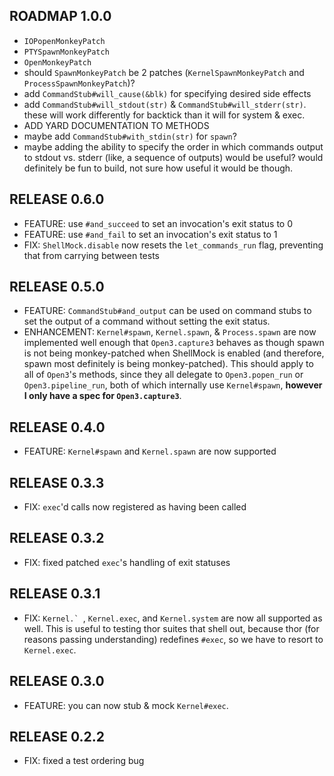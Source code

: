 ## ROADMAP 1.0.0

* `IOPopenMonkeyPatch`
* `PTYSpawnMonkeyPatch`
* `OpenMonkeyPatch`
* should `SpawnMonkeyPatch` be 2 patches (`KernelSpawnMonkeyPatch` and `ProcessSpawnMonkeyPatch`)?
* add `CommandStub#will_cause(&blk)` for specifying desired side effects
* add `CommandStub#will_stdout(str)` & `CommandStub#will_stderr(str)`. these will work differently for backtick than it will for system & exec.
* ADD YARD DOCUMENTATION TO METHODS
* maybe add `CommandStub#with_stdin(str)` for `spawn`?
* maybe adding the ability to specify the order in which commands output to stdout vs. stderr (like, a sequence of outputs) would be useful? would definitely be fun to build, not sure how useful it would be though.

## RELEASE 0.6.0

* FEATURE: use `#and_succeed` to set an invocation's exit status to 0
* FEATURE: use `#and_fail` to set an invocation's exit status to 1
* FIX: `ShellMock.disable` now resets the `let_commands_run` flag, preventing that from carrying between tests

## RELEASE 0.5.0

* FEATURE: `CommandStub#and_output` can be used on command stubs to set the output of a command without setting the exit status.
* ENHANCEMENT: `Kernel#spawn`, `Kernel.spawn`, & `Process.spawn` are now implemented well enough that `Open3.capture3` behaves as though spawn is not being monkey-patched when ShellMock is enabled (and therefore, spawn most definitely is being monkey-patched). This should apply to all of `Open3`'s methods, since they all delegate to `Open3.popen_run` or `Open3.pipeline_run`, both of which internally use `Kernel#spawn`, **however I only have a spec for `Open3.capture3`**.

## RELEASE 0.4.0

* FEATURE: `Kernel#spawn` and `Kernel.spawn` are now supported

## RELEASE 0.3.3

* FIX: `exec`'d calls now registered as having been called

## RELEASE 0.3.2

* FIX: fixed patched `exec`'s handling of exit statuses

## RELEASE 0.3.1

* FIX: ``Kernel.` ``, `Kernel.exec`, and `Kernel.system` are now all supported as well. This is useful to testing thor suites that shell out, because thor (for reasons passing understanding) redefines `#exec`, so we have to resort to `Kernel.exec`.

## RELEASE 0.3.0

* FEATURE: you can now stub & mock `Kernel#exec`.

## RELEASE 0.2.2

* FIX: fixed a test ordering bug
